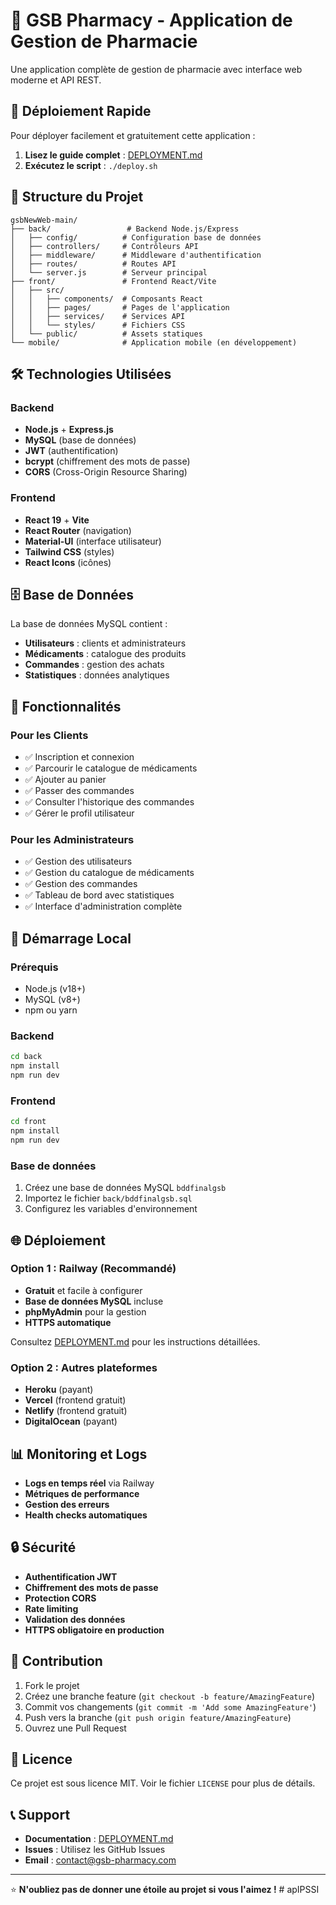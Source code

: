 # 🏥 GSB Pharmacy - Application de Gestion de Pharmacie

Une application complète de gestion de pharmacie avec interface web moderne et API REST.

## 🚀 Déploiement Rapide

Pour déployer facilement et gratuitement cette application :

1. **Lisez le guide complet** : [DEPLOYMENT.md](./DEPLOYMENT.md)
2. **Exécutez le script** : `./deploy.sh`

## 📁 Structure du Projet

```
gsbNewWeb-main/
├── back/                 # Backend Node.js/Express
│   ├── config/          # Configuration base de données
│   ├── controllers/     # Contrôleurs API
│   ├── middleware/      # Middleware d'authentification
│   ├── routes/          # Routes API
│   └── server.js        # Serveur principal
├── front/               # Frontend React/Vite
│   ├── src/
│   │   ├── components/  # Composants React
│   │   ├── pages/       # Pages de l'application
│   │   ├── services/    # Services API
│   │   └── styles/      # Fichiers CSS
│   └── public/          # Assets statiques
└── mobile/              # Application mobile (en développement)
```

## 🛠️ Technologies Utilisées

### Backend
- **Node.js** + **Express.js**
- **MySQL** (base de données)
- **JWT** (authentification)
- **bcrypt** (chiffrement des mots de passe)
- **CORS** (Cross-Origin Resource Sharing)

### Frontend
- **React 19** + **Vite**
- **React Router** (navigation)
- **Material-UI** (interface utilisateur)
- **Tailwind CSS** (styles)
- **React Icons** (icônes)

## 🗄️ Base de Données

La base de données MySQL contient :
- **Utilisateurs** : clients et administrateurs
- **Médicaments** : catalogue des produits
- **Commandes** : gestion des achats
- **Statistiques** : données analytiques

## 🔐 Fonctionnalités

### Pour les Clients
- ✅ Inscription et connexion
- ✅ Parcourir le catalogue de médicaments
- ✅ Ajouter au panier
- ✅ Passer des commandes
- ✅ Consulter l'historique des commandes
- ✅ Gérer le profil utilisateur

### Pour les Administrateurs
- ✅ Gestion des utilisateurs
- ✅ Gestion du catalogue de médicaments
- ✅ Gestion des commandes
- ✅ Tableau de bord avec statistiques
- ✅ Interface d'administration complète

## 🚀 Démarrage Local

### Prérequis
- Node.js (v18+)
- MySQL (v8+)
- npm ou yarn

### Backend
```bash
cd back
npm install
npm run dev
```

### Frontend
```bash
cd front
npm install
npm run dev
```

### Base de données
1. Créez une base de données MySQL `bddfinalgsb`
2. Importez le fichier `back/bddfinalgsb.sql`
3. Configurez les variables d'environnement

## 🌐 Déploiement

### Option 1 : Railway (Recommandé)
- **Gratuit** et facile à configurer
- **Base de données MySQL** incluse
- **phpMyAdmin** pour la gestion
- **HTTPS automatique**

Consultez [DEPLOYMENT.md](./DEPLOYMENT.md) pour les instructions détaillées.

### Option 2 : Autres plateformes
- **Heroku** (payant)
- **Vercel** (frontend gratuit)
- **Netlify** (frontend gratuit)
- **DigitalOcean** (payant)

## 📊 Monitoring et Logs

- **Logs en temps réel** via Railway
- **Métriques de performance**
- **Gestion des erreurs**
- **Health checks automatiques**

## 🔒 Sécurité

- **Authentification JWT**
- **Chiffrement des mots de passe**
- **Protection CORS**
- **Rate limiting**
- **Validation des données**
- **HTTPS obligatoire en production**

## 🤝 Contribution

1. Fork le projet
2. Créez une branche feature (`git checkout -b feature/AmazingFeature`)
3. Commit vos changements (`git commit -m 'Add some AmazingFeature'`)
4. Push vers la branche (`git push origin feature/AmazingFeature`)
5. Ouvrez une Pull Request

## 📝 Licence

Ce projet est sous licence MIT. Voir le fichier `LICENSE` pour plus de détails.

## 📞 Support

- **Documentation** : [DEPLOYMENT.md](./DEPLOYMENT.md)
- **Issues** : Utilisez les GitHub Issues
- **Email** : contact@gsb-pharmacy.com

---

⭐ **N'oubliez pas de donner une étoile au projet si vous l'aimez !** # apIPSSI
